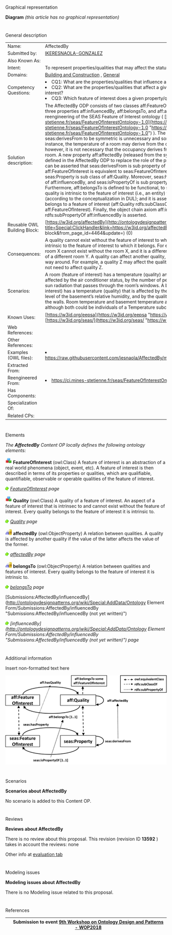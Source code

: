 # 

 Graphical representation



__Diagram__ 
_(this article has no graphical representation)_ 




# 

 General description




|  |  |
| --- | --- |
|  Name:  |  AffectedBy  |
|  Submitted by:  | [IKERESNAOLA-GONZALEZ](../User/IKERESNAOLA-GONZALEZ "User:IKERESNAOLA-GONZALEZ")  |
|  Also Known As:  |  |
|  Intent:  |  To represent properties/qualities that may affect the status of a feature of interest.  |
|  Domains:  | [Building and Construction](../Community/Building_and_Construction "Community:Building and Construction")  , [General](../Community/General "Community:General")  |
|  Competency Questions:  | <li>       CQ1: What are the properties/qualities that influence a feature of interest?      </li><li>       CQ2: What are the properties/qualities that affect a given property of a feature of interest?      </li><li>       CQ3: Which feature of interest does a given property/quality belongs to?      </li> |
|  Solution description:  |  The AffectedBy ODP consists of two classes aff:FeatureOfInterest and aff:Quality; and three properties aff:influencedBy, aff:belongsTo, and aff:affectedBy.  This ODP is a reengineering of the SEAS Feature of Interest ontology ( [https://ci.mines-stetienne.fr/seas/FeatureOfInterestOntology-1.0](https://ci.mines-stetienne.fr/seas/FeatureOfInterestOntology-1.0 "https://ci.mines-stetienne.fr/seas/FeatureOfInterestOntology-1.0")  ). The constraint on the property seas:derivesFrom to be symmetric is unnecessary and sometimes innapropriate. For instance, the temperature of a room may derive from the occupancy of the room; however, it is not necessary that the occupancy derives from the temperature of the room. A new property aff:affectedBy (released from the symmetric constraint) is defined in the AffectedBy ODP to replace the role of the property seas:derivesFrom. It can be asserted that seas:derivesFrom is sub property of aff:affectedBy. The class aff:FeatureOfInterest is equivalent to seas:FeatureOfInterest, and the class seas:Property is sub class of aff:Quality. Moreover, seas:hasProperty is sub property of aff:influencedBy, and seas:isPropertyOf is sub property of aff:belongsTo. Furthermore, aff:belongsTo is defined to be functional, to support the notion that a quality is intrinsic to the feature of interest (i.e., an entity) to which it belongs (according to the conceptualization in DUL); and it is asserted that every quality belongs to a feature of interest (aff:Quality rdfs:subClassOf aff:belongsTo some aff:FeatureOfInterest).  Finally, the object chain axiom aff:influencedBy o aff:affectedBy rdfs:subPropertyOf aff:influencedBy is asserted.  |
|  Reusable OWL Building Block:  | [https://w3id.org/affectedBy](http://ontologydesignpatterns.org/wiki/index.php?title=Special:ClickHandler&link=https://w3id.org/affectedBy&message=OWL building block&from_page_id=4464&update=)  (0)  |
|  Consequences:  |  A quality cannot exist without the feature of interest to which it belongs. A quality is intrinsic to the feature of interest to which it belongs. For example, the temperature of room X cannot exist without the room X, and it is a different quality to the temperature of a different room Y.  A quality can affect another quality, but not necessarily the other way around. For example, a quality Z may affect the quality W, but the quality W does not need to affect quality Z.  |
|  Scenarios:  |  A room (feature of interest) has a temperature (quality) and this temperature is affected by the air conditioner status, by the number of people in the room, and by the sun radiation that passes through the room’s windows. A basement (feature of interest) has a temperature (quality) that is affected by the air conditioner status, by level of the basement’s relative humidity, and by the quality of the thermal insulation of the walls. Room temperature and basement temperature are different qualities, although both could be individuals of a Temperature subclass of Quality class.  |
|  Known Uses:  | [https://w3id.org/eepsa](https://w3id.org/eepsa "https://w3id.org/eepsa")  , [https://w3id.org/seas/](https://w3id.org/seas/ "https://w3id.org/seas/")  |
|  Web References:  |  |
|  Other References:  |  |
|  Examples (OWL files):  | <li><a class="external free" href="https://raw.githubusercontent.com/iesnaola/AffectedBy/master/examples/example1.ttl" rel="nofollow" title="https://raw.githubusercontent.com/iesnaola/AffectedBy/master/examples/example1.ttl">        https://raw.githubusercontent.com/iesnaola/AffectedBy/master/examples/example1.ttl       </a></li> |
|  Extracted From:  |  |
|  Reengineered From:  | <li><a class="external free" href="https://ci.mines-stetienne.fr/seas/FeatureOfInterestOntology-1.0" rel="nofollow" title="https://ci.mines-stetienne.fr/seas/FeatureOfInterestOntology-1.0">        https://ci.mines-stetienne.fr/seas/FeatureOfInterestOntology-1.0       </a></li> |
|  Has Components:  |  |
|  Specialization Of:  |  |
|  Related CPs:  |  |



  





# 

 Elements



_The
 __AffectedBy__ 
 Content OP locally defines the following ontology elements:_ 





[![Class](images/thumb/2/27/Class.gif/20px-Class.gif)](../Image/Class.gif "Class")
__FeatureOfInterest__ 
 (owl:Class) A feature of interest is an abstraction of a real world phenomena (object, event, etc). A feature of interest is then described in terms of its properties or qualities, which are qualifiable, quantifiable, observable or operable qualities of the feature of interest.
 
[![](images/thumb/8/87/ArrowRight.gif/11px-ArrowRight.gif)](../Image/ArrowRight.gif "ArrowRight.gif")
_[FeatureOfInterest](../Submissions/AffectedBy/FeatureOfInterest "Submissions:AffectedBy/FeatureOfInterest") 
 page_ 



[![Class](images/thumb/2/27/Class.gif/20px-Class.gif)](../Image/Class.gif "Class")
__Quality__ 
 (owl:Class) A quality of a feature of interest. An aspect of a feature of interest that is intrinsec to and cannot exist without the feature of interest. Every quality belongs to the feature of interest it is intrinsic to.
 
[![](images/thumb/8/87/ArrowRight.gif/11px-ArrowRight.gif)](../Image/ArrowRight.gif "ArrowRight.gif")
_[Quality](../Submissions/AffectedBy/Quality "Submissions:AffectedBy/Quality") 
 page_ 



[![ObjectProperty](images/thumb/c/c3/ObjectProperty.gif/20px-ObjectProperty.gif)](../Image/ObjectProperty.gif "ObjectProperty")
__affectedBy__ 
 (owl:ObjectProperty) A relation between qualities. A quality is affected by another quality if the value of the latter affects the value of the former.
 
[![](images/thumb/8/87/ArrowRight.gif/11px-ArrowRight.gif)](../Image/ArrowRight.gif "ArrowRight.gif")
_[affectedBy](../Submissions/AffectedBy/affectedBy "Submissions:AffectedBy/affectedBy") 
 page_ 



[![ObjectProperty](images/thumb/c/c3/ObjectProperty.gif/20px-ObjectProperty.gif)](../Image/ObjectProperty.gif "ObjectProperty")
__belongsTo__ 
 (owl:ObjectProperty) A relation between qualities and features of interest. Every quality belongs to the feature of interest it is intrinsic to.
 
[![](images/thumb/8/87/ArrowRight.gif/11px-ArrowRight.gif)](../Image/ArrowRight.gif "ArrowRight.gif")
_[belongsTo](../Submissions/AffectedBy/belongsTo "Submissions:AffectedBy/belongsTo") 
 page_ 



[Submissions:AffectedBy/influencedBy](http://ontologydesignpatterns.org/wiki/Special:AddData/Ontology Element Form/Submissions:AffectedBy/influencedBy "Submissions:AffectedBy/influencedBy (not yet written)") 

[![](images/thumb/8/87/ArrowRight.gif/11px-ArrowRight.gif)](../Image/ArrowRight.gif "ArrowRight.gif")
_[influencedBy](http://ontologydesignpatterns.org/wiki/Special:AddData/Ontology Element Form/Submissions:AffectedBy/influencedBy "Submissions:AffectedBy/influencedBy (not yet written)") 
 page_ 


# 

 Additional information



 Insert non-formatted text here
 





[![](images/thumb/8/8a/ODPAffectedBy_Diagram.png/800px-ODPAffectedBy_Diagram.png)](../Image/ODPAffectedBy_Diagram.png "ODPAffectedBy Diagram.png")




# 

 Scenarios




__Scenarios about AffectedBy__ 


 No scenario is added to this Content OP.
 




# 

 Reviews




__Reviews about AffectedBy__ 


 There is no review about this proposal.
This revision (revision ID
 __13592__ 
 ) takes in account the reviews: none
 



 Other info at
 [evaluation tab](http://ontologydesignpatterns.org/wiki/index.php?title=Submissions:AffectedBy&action=evaluation "http://ontologydesignpatterns.org/wiki/index.php?title=Submissions:AffectedBy&action=evaluation") 





  





# 

 Modeling issues




__Modeling issues about AffectedBy__ 


 There is no Modeling issue related to this proposal.
 




  





# 

 References



  






|  |  Submission to event [9th Workshop on Ontology Design and Patterns - WOP2018](http://ontologydesignpatterns.org/wiki/index.php?title=9th_Workshop_on_Ontology_Design_and_Patterns_-_WOP2018&action=edit&redlink=1 "9th Workshop on Ontology Design and Patterns - WOP2018 (not yet written)")  |
| --- | --- |